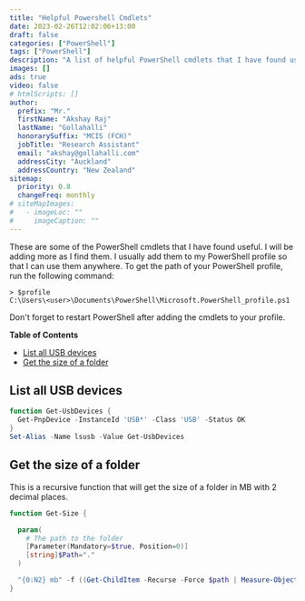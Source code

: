 ```yaml
---
title: "Helpful Powershell Cmdlets"
date: 2023-02-26T12:02:06+13:00
draft: false
categories: ["PowerShell"]
tags: ["PowerShell"]
description: "A list of helpful PowerShell cmdlets that I have found useful."
images: []
ads: true
video: false
# htmlScripts: []
author:
  prefix: "Mr."
  firstName: "Akshay Raj"
  lastName: "Gollahalli"
  honorarySuffix: "MCIS (FCH)"
  jobTitle: "Research Assistant"
  email: "akshay@gollahalli.com"
  addressCity: "Auckland"
  addressCountry: "New Zealand"
sitemap:
  priority: 0.8
  changeFreq: monthly
# siteMapImages:
#   - imageLoc: ""
#     imageCaption: ""
---
```


<!--adsense-->

These are some of the PowerShell cmdlets that I have found useful. I will be adding more as I find them. I usually add them to my PowerShell profile so that I can use them anywhere. To get the path of your PowerShell profile, run the following command:

```
> $profile
C:\Users\<user>\Documents\PowerShell\Microsoft.PowerShell_profile.ps1
```

Don't forget to restart PowerShell after adding the cmdlets to your profile.

**Table of Contents**

- [List all USB devices](#list-all-usb-devices)
- [Get the size of a folder](#get-the-size-of-a-folder)

## List all USB devices

```powershell
function Get-UsbDevices { 
  Get-PnpDevice -InstanceId 'USB*' -Class 'USB' -Status OK 
}
Set-Alias -Name lsusb -Value Get-UsbDevices
```

## Get the size of a folder

This is a recursive function that will get the size of a folder in MB with 2 decimal places.

```powershell
function Get-Size {

  param(
    # The path to the folder
    [Parameter(Mandatory=$true, Position=0)]
    [string]$Path="."
  )

  "{0:N2} mb" -f ((Get-ChildItem -Recurse -Force $path | Measure-Object -Property Length -sum).Sum / 1Mb)
}
```